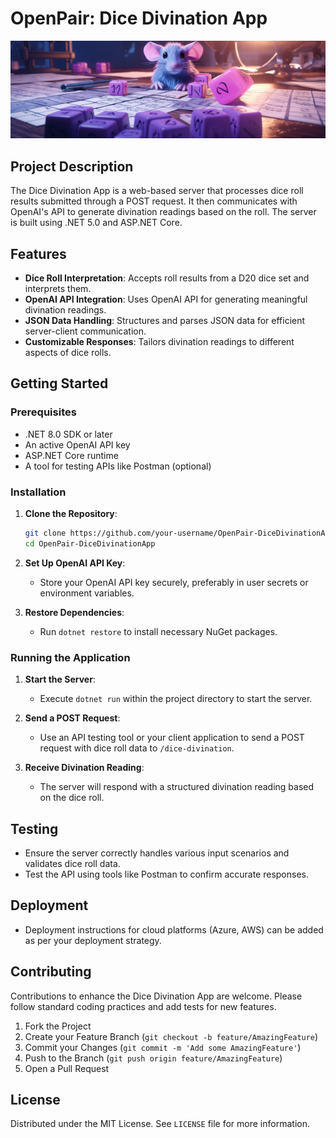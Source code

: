# OpenPair: Dice Divination App

![Cover](images/cover.png)

## Project Description

The Dice Divination App is a web-based server that processes dice roll results submitted through a POST request. It then communicates with OpenAI's API to generate divination readings based on the roll. The server is built using .NET 5.0 and ASP.NET Core.

## Features

- **Dice Roll Interpretation**: Accepts roll results from a D20 dice set and interprets them.
- **OpenAI API Integration**: Uses OpenAI API for generating meaningful divination readings.
- **JSON Data Handling**: Structures and parses JSON data for efficient server-client communication.
- **Customizable Responses**: Tailors divination readings to different aspects of dice rolls.

## Getting Started

### Prerequisites

- .NET 8.0 SDK or later
- An active OpenAI API key
- ASP.NET Core runtime
- A tool for testing APIs like Postman (optional)

### Installation

1. **Clone the Repository**:

   ```bash
   git clone https://github.com/your-username/OpenPair-DiceDivinationApp.git
   cd OpenPair-DiceDivinationApp
   ```

2. **Set Up OpenAI API Key**:
   - Store your OpenAI API key securely, preferably in user secrets or environment variables.

3. **Restore Dependencies**:
   - Run `dotnet restore` to install necessary NuGet packages.

### Running the Application

1. **Start the Server**:
   - Execute `dotnet run` within the project directory to start the server.

2. **Send a POST Request**:
   - Use an API testing tool or your client application to send a POST request with dice roll data to `/dice-divination`.

3. **Receive Divination Reading**:
   - The server will respond with a structured divination reading based on the dice roll.

## Testing

- Ensure the server correctly handles various input scenarios and validates dice roll data.
- Test the API using tools like Postman to confirm accurate responses.

## Deployment

- Deployment instructions for cloud platforms (Azure, AWS) can be added as per your deployment strategy.

## Contributing

Contributions to enhance the Dice Divination App are welcome. Please follow standard coding practices and add tests for new features.

1. Fork the Project
2. Create your Feature Branch (`git checkout -b feature/AmazingFeature`)
3. Commit your Changes (`git commit -m 'Add some AmazingFeature'`)
4. Push to the Branch (`git push origin feature/AmazingFeature`)
5. Open a Pull Request

## License

Distributed under the MIT License. See `LICENSE` file for more information.
